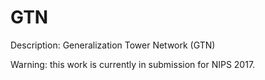 # GTN
Description: Generalization Tower Network (GTN)

Warning: this work is currently in submission for NIPS 2017.
